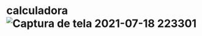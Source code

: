 # calculadora![Captura de tela 2021-07-18 223301](https://user-images.githubusercontent.com/63820646/141657060-0927f2ec-ccdb-4374-a676-63315bb544a4.png)
